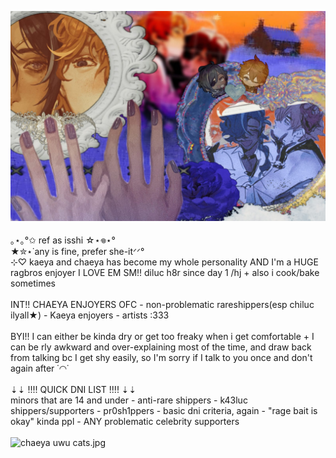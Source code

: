 ![handmadechaeyabanner.jpeg](https://github.com/1sshi/1sshi/blob/main/handmadechaeyabanner.jpeg)
<br> <br>
｡⋆｡°✩ ref as isshi ☆⋆𖦹⋆°
<br>
 ★✮⋆˙any is fine, prefer she-itᐟᐟ°
<br>
⊹♡ kaeya and chaeya has become my whole personality AND I'm a HUGE ragbros enjoyer I LOVE EM SM!! diluc h8r since day 1 /hj + also i cook/bake sometimes
<br> <br>
      INT!! CHAEYA ENJOYERS OFC - non-problematic rareshippers(esp chiluc ilyall★) - Kaeya enjoyers - artists :333
<br> <br> 
      BYI!! I can either be kinda dry or get too freaky when i get comfortable + I can be rly awkward and over-explaining most of the time, and draw back from talking bc I get shy easily, so I'm sorry if I talk to you once and don't again after ˙◠˙
<br> <br> 
⇣⇣ !!!! QUICK DNI LIST !!!! ⇣⇣
<br>
minors that are 14 and under - anti-rare shippers - k43luc shippers/supporters - pr0sh1ppers - basic dni criteria, again - "rage bait is okay" kinda ppl - ANY problematic celebrity supporters
<br> <br>
![chaeya uwu cats.jpg](https://github.com/1sshi/1sshi/blob/main/chaeya%20uwu%20cats.jpg)
